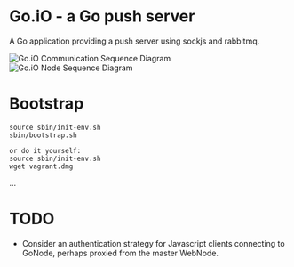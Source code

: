 Go.iO - a Go push server
=====

A Go application providing a push server using sockjs and rabbitmq.

![Go.iO Communication Sequence Diagram](https://raw.github.com/snormore/go.io/master/resource/communication-sequence.png)
![Go.iO Node Sequence Diagram](https://raw.github.com/snormore/go.io/master/resource/gonode-sequence.png)

Bootstrap
=========
```
source sbin/init-env.sh
sbin/bootstrap.sh

or do it yourself:
source sbin/init-env.sh
wget vagrant.dmg
```
...

TODO
====
- Consider an authentication strategy for Javascript clients connecting to GoNode, perhaps proxied from the master WebNode.
